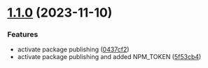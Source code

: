 # [1.1.0](https://github.com/OutlierVentures/arweave-bundler/compare/v1.0.0...v1.1.0) (2023-11-10)


### Features

* activate package publishing ([0437cf2](https://github.com/OutlierVentures/arweave-bundler/commit/0437cf2563fb869a541ce2f0378815a76852badf))
* activate package publishing and added NPM_TOKEN ([5f53cb4](https://github.com/OutlierVentures/arweave-bundler/commit/5f53cb40e591b5572632d5803fffe0c0f841d0e4))
